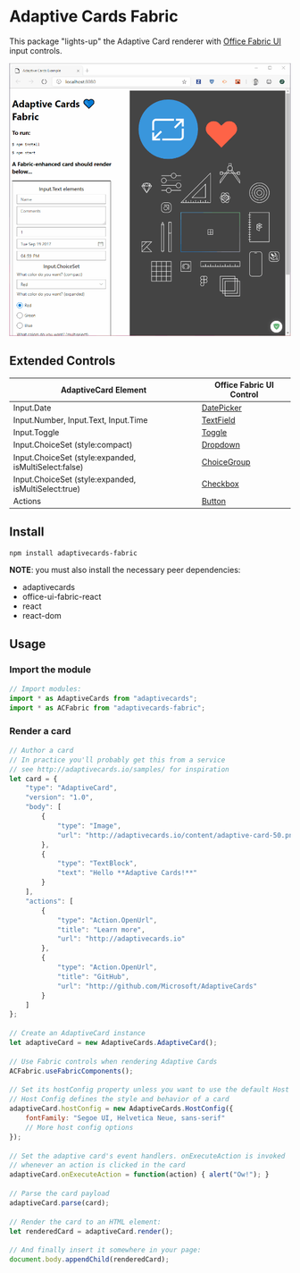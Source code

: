 # Adaptive Cards Fabric

This package "lights-up" the Adaptive Card renderer with [Office Fabric UI](https://developer.microsoft.com/en-us/fabric#/controls/web) input controls.

![Adaptive cards fabric animation](https://raw.githubusercontent.com/microsoft/AdaptiveCards/master/source/nodejs/adaptivecards-fabric/adaptivecards-fabric.gif)


## Extended Controls

| AdaptiveCard Element | Office Fabric UI Control |
|------------------------|--------------------------|
| Input.Date             |[DatePicker](https://developer.microsoft.com/en-us/fabric#/controls/web/datepicker)|
| Input.Number, Input.Text, Input.Time|[TextField](https://developer.microsoft.com/en-us/fabric#/controls/web/textfield)|
| Input.Toggle           |[Toggle](https://developer.microsoft.com/en-us/fabric#/controls/web/toggle)|
| Input.ChoiceSet (style:compact)|[Dropdown](https://developer.microsoft.com/en-us/fabric#/controls/web/dropdown)|
| Input.ChoiceSet (style:expanded, isMultiSelect:false)|[ChoiceGroup](https://developer.microsoft.com/en-us/fabric#/controls/web/choicegroup)|
| Input.ChoiceSet (style:expanded, isMultiSelect:true)|[Checkbox](https://developer.microsoft.com/en-us/fabric#/controls/web/checkbox)|
| Actions                |[Button](https://developer.microsoft.com/en-us/fabric#/controls/web/button)|

## Install

```console
npm install adaptivecards-fabric
```

**NOTE**: you must also install the necessary peer dependencies:

* adaptivecards
* office-ui-fabric-react
* react
* react-dom

## Usage

### Import the module

```js
// Import modules:
import * as AdaptiveCards from "adaptivecards";
import * as ACFabric from "adaptivecards-fabric";
```

### Render a card

```js
// Author a card
// In practice you'll probably get this from a service
// see http://adaptivecards.io/samples/ for inspiration
let card = {
    "type": "AdaptiveCard",
    "version": "1.0",
    "body": [
        {
            "type": "Image",
            "url": "http://adaptivecards.io/content/adaptive-card-50.png"
        },
        {
            "type": "TextBlock",
            "text": "Hello **Adaptive Cards!**"
        }
    ],
    "actions": [
        {
            "type": "Action.OpenUrl",
            "title": "Learn more",
            "url": "http://adaptivecards.io"
        },
        {
            "type": "Action.OpenUrl",
            "title": "GitHub",
            "url": "http://github.com/Microsoft/AdaptiveCards"
        }
    ]
};

// Create an AdaptiveCard instance
let adaptiveCard = new AdaptiveCards.AdaptiveCard();

// Use Fabric controls when rendering Adaptive Cards
ACFabric.useFabricComponents();

// Set its hostConfig property unless you want to use the default Host Config
// Host Config defines the style and behavior of a card
adaptiveCard.hostConfig = new AdaptiveCards.HostConfig({
    fontFamily: "Segoe UI, Helvetica Neue, sans-serif"
    // More host config options
});

// Set the adaptive card's event handlers. onExecuteAction is invoked
// whenever an action is clicked in the card
adaptiveCard.onExecuteAction = function(action) { alert("Ow!"); }

// Parse the card payload
adaptiveCard.parse(card);

// Render the card to an HTML element:
let renderedCard = adaptiveCard.render();

// And finally insert it somewhere in your page:
document.body.appendChild(renderedCard);
```
